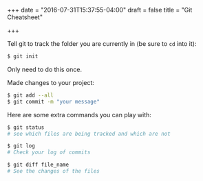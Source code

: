 +++
date = "2016-07-31T15:37:55-04:00"
draft = false
title = "Git Cheatsheet"

+++

Tell git to track the folder you are currently in (be sure to `cd` into it):
```bash
$ git init
```
Only need to do this once.

Made changes to your project:
```bash
$ git add --all
$ git commit -m "your message"
```

Here are some extra commands you can play with:
```bash
$ git status
# see which files are being tracked and which are not

$ git log
# Check your log of commits

$ git diff file_name
# See the changes of the files
```
